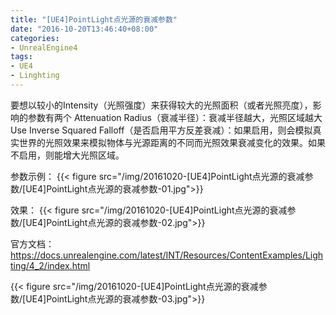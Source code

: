 ```yaml
---
title: "[UE4]PointLight点光源的衰减参数"
date: "2016-10-20T13:46:40+08:00"
categories:
- UnrealEngine4
tags:
- UE4
- Linghting
---
```


要想以较小的Intensity（光照强度）来获得较大的光照面积（或者光照亮度），影响的参数有两个
Attenuation Radius（衰减半径）：衰减半径越大，光照区域越大
Use Inverse Squared Falloff（是否启用平方反差衰减）：如果启用，则会模拟真实世界的光照效果来模拟物体与光源距离的不同而光照效果衰减变化的效果。如果不启用，则能增大光照区域。

参数示例：
{{< figure src="/img/20161020-[UE4]PointLight点光源的衰减参数/[UE4]PointLight点光源的衰减参数-01.jpg">}} 

效果：
{{< figure src="/img/20161020-[UE4]PointLight点光源的衰减参数/[UE4]PointLight点光源的衰减参数-02.jpg">}}

官方文档：
https://docs.unrealengine.com/latest/INT/Resources/ContentExamples/Lighting/4_2/index.html

{{< figure src="/img/20161020-[UE4]PointLight点光源的衰减参数/[UE4]PointLight点光源的衰减参数-03.jpg">}}

